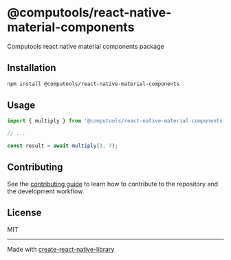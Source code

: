 # @computools/react-native-material-components

Computools react native material components package

## Installation

```sh
npm install @computools/react-native-material-components
```

## Usage

```js
import { multiply } from '@computools/react-native-material-components';

// ...

const result = await multiply(3, 7);
```

## Contributing

See the [contributing guide](CONTRIBUTING.md) to learn how to contribute to the repository and the development workflow.

## License

MIT

---

Made with [create-react-native-library](https://github.com/callstack/react-native-builder-bob)
